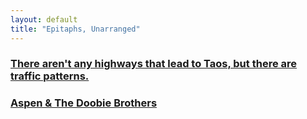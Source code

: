 ```yaml
---
layout: default
title: "Epitaphs, Unarranged"
---
```


### [There aren't any highways that lead to Taos, but there are traffic patterns.](./taos)

### [Aspen & The Doobie Brothers](./aspen)

